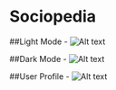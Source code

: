 # Sociopedia

##Light Mode -
![Alt text](https://prnt.sc/159EEPNYF10C "Dark Mode")


##Dark Mode -
![Alt text](https://prnt.sc/_eULnhr3EJHf "Dark Mode")


##User Profile -
![Alt text](https://prnt.sc/H2f97dxZ0Uwe "User profile")

